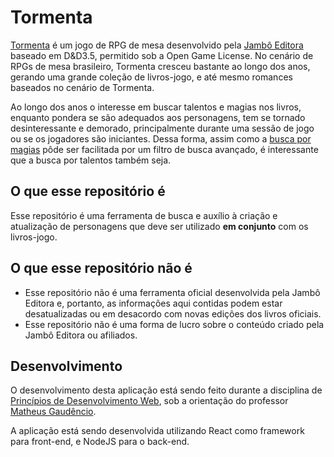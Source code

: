 # Tormenta

[Tormenta](https://tormentarpg.com.br/) é um jogo de RPG de mesa desenvolvido pela [Jambô Editora](https://jamboeditora.com.br/) baseado em D&D3.5, permitido sob a Open Game License. No cenário de RPGs de mesa brasileiro, Tormenta cresceu bastante ao longo dos anos, gerando uma grande coleção de livros-jogo, e até mesmo romances baseados no cenário de Tormenta.

Ao longo dos anos o interesse em buscar talentos e magias nos livros, enquanto pondera se são adequados aos personagens, tem se tornado desinteressante e demorado, principalmente durante uma sessão de jogo ou se os jogadores são iniciantes. Dessa forma, assim como a [busca por magias](https://juliobguedes.codes/TormentaSpellbook/#!/spells) pôde ser facilitada por um filtro de busca avançado, é interessante que a busca por talentos também seja.

## O que esse repositório é

Esse repositório é uma ferramenta de busca e auxílio à criação e atualização de personagens que deve ser utilizado **em conjunto** com os livros-jogo.

## O que esse repositório não é

* Esse repositório não é uma ferramenta oficial desenvolvida pela Jambô Editora e, portanto, as informações aqui contidas podem estar desatualizadas ou em desacordo com novas edições dos livros oficiais.
* Esse repositório não é uma forma de lucro sobre o conteúdo criado pela Jambô Editora ou afiliados.

## Desenvolvimento

O desenvolvimento desta aplicação está sendo feito durante a disciplina de [Princípios de Desenvolvimento Web](https://github.com/matheusgr/devweb/), sob a orientação do professor [Matheus Gaudêncio](https://github.com/matheusgr).

A aplicação está sendo desenvolvida utilizando React como framework para front-end, e NodeJS para o back-end.
